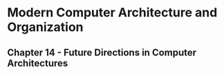 # Modern Computer Architecture and Organization
## Chapter 14 - Future Directions in Computer Architectures

